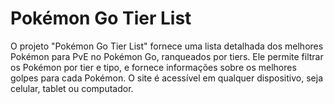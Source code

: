 
# Pokémon Go Tier List

O projeto "Pokémon Go Tier List" fornece uma lista detalhada dos melhores Pokémon para PvE no Pokémon Go, ranqueados por tiers. Ele permite filtrar os Pokémon por tier e tipo, e fornece informações sobre os melhores golpes para cada Pokémon. O site é acessível em qualquer dispositivo, seja celular, tablet ou computador.